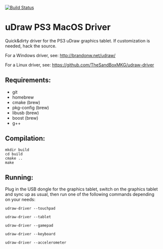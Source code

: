 [![Build Status](https://travis-ci.org/Grumbel/udraw.svg?branch=master)](https://travis-ci.org/Grumbel/udraw)

uDraw PS3 MacOS Driver
======================

Quick&dirty driver for the PS3 uDraw graphics tablet. If customization
is needed, hack the source.

For a Windows driver, see: http://brandonw.net/udraw/

For a Linux driver, see: https://github.com/TheSandBoxMKG/udraw-driver


Requirements:
-------------
* git
* homebrew
* cmake (brew)
* pkg-config (brew)
* libusb (brew)
* boost (brew)
* g++


Compilation:
------------

    mkdir build
    cd build
    cmake ..
    make


Running:
--------

Plug in the USB dongle for the graphics tablet, switch on the graphics
tablet and sync up as usual, then run one of the following commands
depending on your needs:

    udraw-driver --touchpad

    udraw-driver --tablet

    udraw-driver --gamepad

    udraw-driver --keyboard

    udraw-driver --accelerometer

